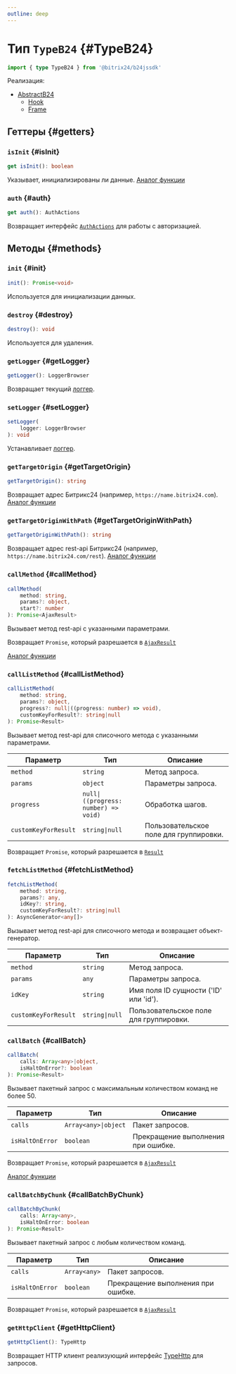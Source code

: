 ```yaml
---
outline: deep
---
```

# Тип `TypeB24` {#TypeB24}

```ts
import { type TypeB24 } from '@bitrix24/b24jssdk'
```

Реализация:
- [AbstractB24](core-abstract-b24)
  - [Hook](hook-index)
  - [Frame](frame-index)


## Геттеры {#getters}

### `isInit` {#isInit}
```ts
get isInit(): boolean
```
Указывает, инициализированы ли данные. [Аналог функции](https://apidocs.bitrix24.com/api-reference/bx24-js-sdk/system-functions/bx24-init.html)

### `auth` {#auth}
```ts
get auth(): AuthActions
```
Возвращает интерфейс [`AuthActions`](https://github.com/bitrix24/b24jssdk/blob/main/packages/jssdk/src/types/auth.ts) для работы с авторизацией.

## Методы {#methods}

### `init` {#init}
```ts
init(): Promise<void>
```
Используется для инициализации данных.

### `destroy` {#destroy}
```ts
destroy(): void
```
Используется для удаления.

### `getLogger` {#getLogger}
```ts
getLogger(): LoggerBrowser
```

Возвращает текущий [логгер](core-logger-browser).

### `setLogger` {#setLogger}
```ts
setLogger(
	logger: LoggerBrowser
): void
```

Устанавливает [логгер](core-logger-browser).

### `getTargetOrigin` {#getTargetOrigin}
```ts
getTargetOrigin(): string
```

Возвращает адрес Битрикс24 (например, `https://name.bitrix24.com`).
[Аналог функции](https://apidocs.bitrix24.com/api-reference/bx24-js-sdk/additional-functions/bx24-get-domain.html)

### `getTargetOriginWithPath` {#getTargetOriginWithPath}
```ts
getTargetOriginWithPath(): string
```

Возвращает адрес rest-api Битрикс24 (например, `https://name.bitrix24.com/rest`).
[Аналог функции](https://apidocs.bitrix24.com/api-reference/bx24-js-sdk/additional-functions/bx24-get-domain.html)

### `callMethod` {#callMethod}
```ts
callMethod(
	method: string,
    params?: object,
    start?: number
): Promise<AjaxResult>
```
Вызывает метод rest-api с указанными параметрами.

Возвращает `Promise`, который разрешается в [`AjaxResult`](core-ajax-result)

[Аналог функции](https://apidocs.bitrix24.com/api-reference/bx24-js-sdk/how-to-call-rest-methods/bx24-call-method.html)

### `callListMethod` {#callListMethod}
```ts
callListMethod(
    method: string,
    params?: object,
    progress?: null|((progress: number) => void),
    customKeyForResult?: string|null
): Promise<Result>
```
Вызывает метод rest-api для списочного метода с указанными параметрами.

| Параметр             | Тип                                  | Описание                               |
|----------------------|--------------------------------------|----------------------------------------|
| `method`             | `string`                             | Метод запроса.                         |
| `params`             | `object`                             | Параметры запроса.                     |
| `progress`           | `null\|((progress: number) => void)` | Обработка шагов.                       |
| `customKeyForResult` | `string\|null`                       | Пользовательское поле для группировки. |

Возвращает `Promise`, который разрешается в [`Result`](core-result)

### `fetchListMethod` {#fetchListMethod}
```ts
fetchListMethod(
	method: string,
    params?: any,
    idKey?: string,
    customKeyForResult?: string|null
): AsyncGenerator<any[]>
```
Вызывает метод rest-api для списочного метода и возвращает объект-генератор.

| Параметр             | Тип            | Описание                               |
|----------------------|----------------|----------------------------------------|
| `method`             | `string`       | Метод запроса.                         |
| `params`             | `any`          | Параметры запроса.                     |
| `idKey`              | `string`       | Имя поля ID сущности ('ID' или 'id').  |
| `customKeyForResult` | `string\|null` | Пользовательское поле для группировки. |

### `callBatch` {#callBatch}
```ts
callBatch(
	calls: Array<any>|object,
    isHaltOnError?: boolean
): Promise<Result>
```
Вызывает пакетный запрос с максимальным количеством команд не более 50.

| Параметр        | Тип                  | Описание                           |
|-----------------|----------------------|------------------------------------|
| `calls`         | `Array<any>\|object` | Пакет запросов.                    |
| `isHaltOnError` | `boolean`            | Прекращение выполнения при ошибке. |

Возвращает `Promise`, который разрешается в [`AjaxResult`](core-ajax-result)

[Аналог функции](https://apidocs.bitrix24.com/api-reference/bx24-js-sdk/how-to-call-rest-methods/bx24-call-batch.html)

### `callBatchByChunk` {#callBatchByChunk}
```ts
callBatchByChunk(
	calls: Array<any>,
    isHaltOnError: boolean
): Promise<Result>
```
Вызывает пакетный запрос с любым количеством команд.

| Параметр        | Тип          | Описание                           |
|-----------------|--------------|------------------------------------|
| `calls`         | `Array<any>` | Пакет запросов.                    |
| `isHaltOnError` | `boolean`    | Прекращение выполнения при ошибке. |

Возвращает `Promise`, который разрешается в [`AjaxResult`](core-ajax-result)

### `getHttpClient` {#getHttpClient}
```ts
getHttpClient(): TypeHttp
```
Возвращает HTTP клиент реализующий интерфейс [TypeHttp](types-type-http) для запросов.
